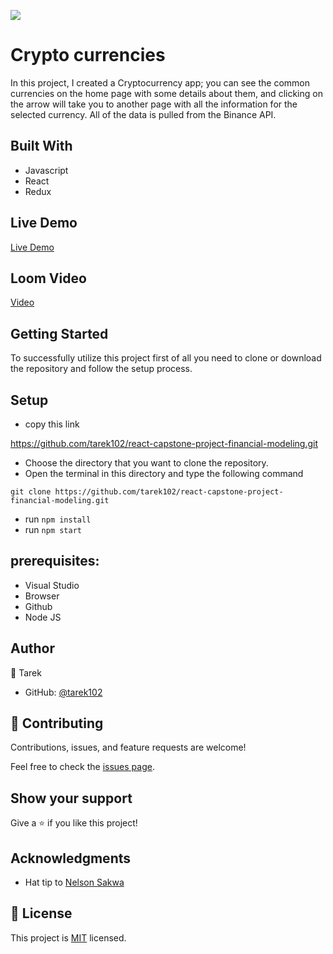 ![](https://img.shields.io/badge/Microverse-blueviolet)

# Crypto currencies

In this project, I created a Cryptocurrency app; you can see the common currencies on the home page with some details about them, and clicking on the arrow will take you to another page with all the information for the selected currency. All of the data is pulled from the Binance API.


## Built With

- Javascript
- React
- Redux

## Live Demo
[Live Demo](https://taupe-genie-b9016f.netlify.app/)

## Loom Video
[Video](https://www.loom.com/share/9daa1bf4c32a4b0592922403d65e6823)

## Getting Started

To successfully utilize this project first of all you need to clone or download the repository and follow the setup process.

## Setup

- copy this link

https://github.com/tarek102/react-capstone-project-financial-modeling.git

- Choose the directory that you want to clone the repository.
- Open the terminal in this directory and type the following command

``` git clone https://github.com/tarek102/react-capstone-project-financial-modeling.git ```

- run  ``` npm install ```
- run ``` npm start ```


## prerequisites:
- Visual Studio
- Browser
- Github
- Node JS


## Author

👤 Tarek
- GitHub: [@tarek102](https://github.com/tarek102)


## 🤝 Contributing

Contributions, issues, and feature requests are welcome!

Feel free to check the [issues page](https://github.com/tarek102/react-capstone-project-financial-modeling/issues).

## Show your support

Give a ⭐️ if you like this project!

## Acknowledgments

- Hat tip to [Nelson Sakwa](https://www.behance.net/sakwadesignstudio)  

## 📝 License

This project is [MIT](./LICENSE) licensed.
